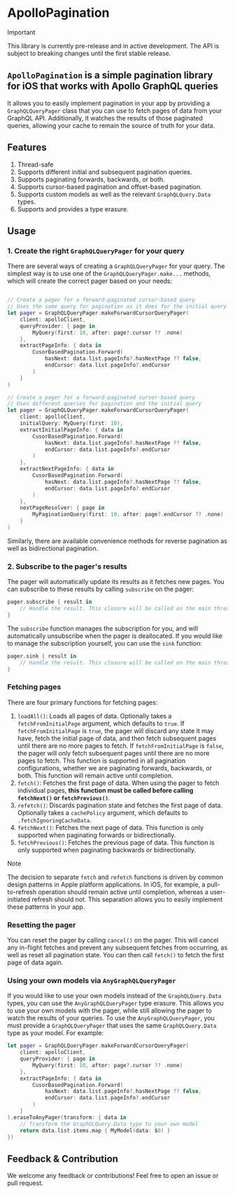 # ApolloPagination

> [!IMPORTANT]
> This library is currently pre-release and in active development. The API is subject to breaking changes until the first stable release.

## `ApolloPagination` is a simple pagination library for iOS that works with Apollo GraphQL queries

It allows you to easily implement pagination in your app by providing a `GraphQLQueryPager` class that you can use to fetch pages of data from your GraphQL API. Additionally, it watches the results of those paginated queries, allowing your cache to remain the source of truth for your data.

## Features

1. Thread-safe
2. Supports different initial and subsequent pagination queries.
3. Supports paginating forwards, backwards, or both.
4. Supports cursor-based pagination and offset-based pagination.
5. Supports custom models as well as the relevant `GraphQLQuery.Data` types.
6. Supports and provides a type erasure.

## Usage

### 1. Create the right `GraphQLQueryPager` for your query

There are several ways of creating a `GraphQLQueryPager` for your query. The simplest way is to use one of the `GraphQLQueryPager.make...` methods, which will create the correct pager based on your needs:

```swift

// Create a pager for a forward-paginated cursor-based query
// Uses the same query for pagination as it does for the initial query
let pager = GraphQLQueryPager.makeForwardCursorQueryPager(
    client: apolloClient,
    queryProvider: { page in
        MyQuery(first: 10, after: page?.cursor ?? .none)
    },
    extractPageInfo: { data in
        CusorBasedPagination.Forward(
            hasNext: data.list.pageInfo?.hasNextPage ?? false,
            endCursor: data.list.pageInfo?.endCursor
        )
    }
)

// Create a pager for a forward-paginated cursor-based query
// Uses different queries for pagination and the initial query
let pager = GraphQLQueryPager.makeForwardCursorQueryPager(
    client: apolloClient,
    initialQuery: MyQuery(first: 10),
    extractInitialPageInfo: { data in
        CusorBasedPagination.Forward(
            hasNext: data.list.pageInfo?.hasNextPage ?? false,
            endCursor: data.list.pageInfo?.endCursor
        )
    },
    extractNextPageInfo: { data in
        CusorBasedPagination.Forward(
            hasNext: data.list.pageInfo?.hasNextPage ?? false,
            endCursor: data.list.pageInfo?.endCursor
        )
    },
    nextPageResolver: { page in
        MyPaginationQuery(first: 10, after: page?.endCursor ?? .none)
    }
)
```

Similarly, there are available convenience methods for reverse pagination as well as bidirectional pagination.

### 2. Subscribe to the pager's results

The pager will automatically update its results as it fetches new pages. You can subscribe to these results by calling `subscribe` on the pager:

```swift
pager.subscribe { result in
    // Handle the result. This closure will be called on the main thread.
}
```

The `subscribe` function manages the subscription for you, and will automatically unsubscribe when the pager is deallocated. If you would like to manage the subscription yourself, you can use the `sink` function:

```swift
pager.sink { result in
    // Handle the result. This closure will be called on the main thread.
}
```

### Fetching pages

There are four primary functions for fetching pages:

1. `loadAll()`: Loads all pages of data. Optionally takes a `fetchFromInitialPage` argument, which defaults to `true`. If `fetchFromInitialPage` is `true`, the pager will discard any state it may have, fetch the initial page of data, and then fetch subsequent pages until there are no more pages to fetch. If `fetchFromInitialPage` is `false`, the pager will only fetch subsequent pages until there are no more pages to fetch. This function is supported in all pagination configurations, whether we are paginating forwards, backwards, or both. This function will remain active until completion.
2. `fetch()`: Fetches the first page of data. When using the pager to fetch individual pages, **this function must be called before calling `fetchNext()` or `fetchPrevious()`**.
3. `refetch()`: Discards pagination state and fetches the first page of data. Optionally takes a `cachePolicy` argument, which defaults to `.fetchIgnoringCacheData`.
4. `fetchNext()`: Fetches the next page of data. This function is only supported when paginating forwards or bidirectionally.
5. `fetchPrevious()`: Fetches the previous page of data. This function is only supported when paginating backwards or bidirectionally.

> [!NOTE]
> The decision to separate `fetch` and `refetch` functions is driven by common design patterns in Apple platform applications. In iOS, for example, a pull-to-refresh operation should remain active until completion, whereas a user-initiated refresh should not. This separation allows you to easily implement these patterns in your app.

### Resetting the pager

You can reset the pager by calling `cancel()` on the pager. This will cancel any in-flight fetches and prevent any subsequent fetches from occurring, as well as reset all pagination state. You can then call `fetch()` to fetch the first page of data again.

### Using your own models via `AnyGraphQLQueryPager`

If you would like to use your own models instead of the `GraphQLQuery.Data` types, you can use the `AnyGraphQLQueryPager` type erasure. This allows you to use your own models with the pager, while still allowing the pager to watch the results of your queries. To use the `AnyGraphQLQueryPager`, you must provide a `GraphQLQueryPager` that uses the same `GraphQLQuery.Data` type as your model. For example:

```swift
let pager = GraphQLQueryPager.makeForwardCursorQueryPager(
    client: apolloClient,
    queryProvider: { page in
        MyQuery(first: 10, after: page?.cursor ?? .none)
    },
    extractPageInfo: { data in
        CusorBasedPagination.Forward(
            hasNext: data.list.pageInfo?.hasNextPage ?? false,
            endCursor: data.list.pageInfo?.endCursor
        )
    }
).eraseToAnyPager(transform: { data in
    // Transform the GraphQLQuery.Data type to your own model
    return data.list.items.map { MyModel(data: $0) }
})
```

## Feedback & Contribution

We welcome any feedback or contributions! Feel free to open an issue or pull request.

